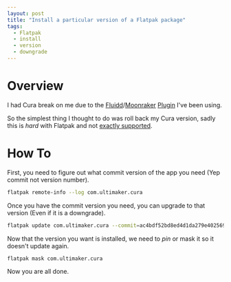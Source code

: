 ```yaml
---
layout: post
title: "Install a particular version of a Flatpak package"
tags:
  - Flatpak
  - install
  - version
  - downgrade
---
```


# Overview

I had Cura break on me due to the [Fluidd](https://docs.fluidd.xyz/)/[Moonraker](https://moonraker.readthedocs.io/) [Plugin](https://github.com/emtrax-ltd/Cura2MoonrakerPlugin) I've been using.

So the simplest thing I thought to do was roll back my Cura version, sadly this is _hard_ with Flatpak and not [exactly supported](https://github.com/flatpak/flatpak/issues/3097).

# How To
First, you need to figure out what commit version of the app you need (Yep commit not version number).
```bash
flatpak remote-info --log com.ultimaker.cura
```

Once you have the commit version you need, you can upgrade to that version (Even if it is a downgrade).
```bash
flatpak update com.ultimaker.cura --commit=ac4bdf52bd8ed4d1da279e4025693e41e89dec16441b2821b792cb0452ef37b2
```

Now that the version you want is installed, we need to _pin_ or mask it so it doesn't update again.
```bash
flatpak mask com.ultimaker.cura
```

Now you are all done.
